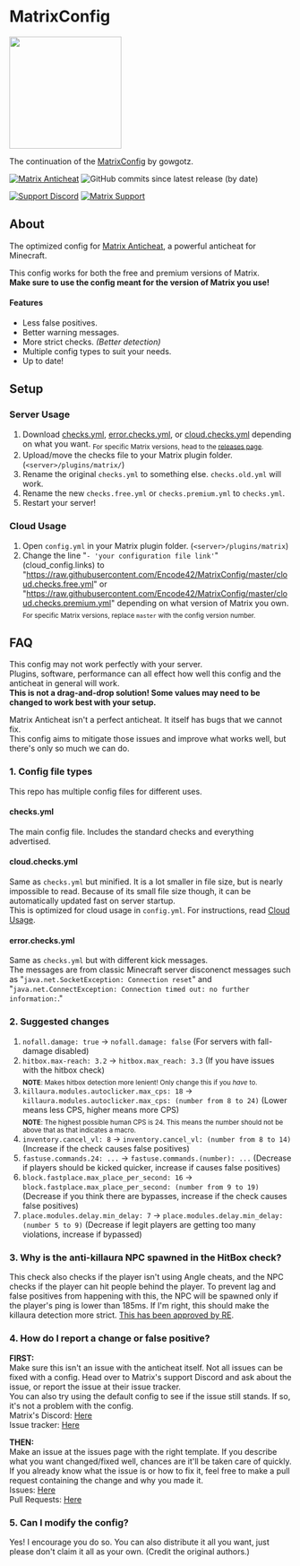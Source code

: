 # MatrixConfig
<img src="https://repository-images.githubusercontent.com/282035636/0858ae80-d4ff-11ea-87bb-052579b5239c" width="200px">  

The continuation of the [MatrixConfig](https://git.disroot.org/lampenit/MatrixConfig) by gowgotz.

[![Matrix Anticheat](https://img.shields.io/badge/Plugin-Matrix%20Anticheat-%237009ac?style=flat-square)](https://www.mc-market.org/resources/13999)
![GitHub commits since latest release (by date)](https://img.shields.io/github/commits-since/Encode42/MatrixConfig/latest/master?label=Commits%20since%20release&style=flat-square)

[![Support Discord](https://img.shields.io/discord/707330384328654869?color=7289DA&label=Support&style=flat-square)](https://discord.gg/rjSkFyj)
[![Matrix Support](https://img.shields.io/discord/392904793758367745?color=7289DA&label=Matrix%20Support&style=flat-square)](https://discord.gg/rGhYma6)

## About
The optimized config for [Matrix Anticheat](https://www.mc-market.org/resources/13999/), a powerful anticheat for Minecraft.  

This config works for both the free and premium versions of Matrix.  
**Make sure to use the config meant for the version of Matrix you use!**  

#### Features
- Less false positives.
- Better warning messages.
- More strict checks. *(Better detection)*
- Multiple config types to suit your needs.
- Up to date!

## Setup
### Server Usage
1. Download [checks.yml](https://raw.githubusercontent.com/Encode42/MatrixConfig/master/checks.yml), [error.checks.yml](https://raw.githubusercontent.com/Encode42/MatrixConfig/master/error.checks.yml), or [cloud.checks.yml](https://raw.githubusercontent.com/Encode42/MatrixConfig/master/cloud.checks.yml) depending on what you want.
<sub>For specific Matrix versions, head to the [releases page](https://github.com/Encode42/MatrixConfig/releases).</sub>
2. Upload/move the checks file to your Matrix plugin folder. (`<server>/plugins/matrix/`)
3. Rename the original `checks.yml` to something else. `checks.old.yml` will work.
4. Rename the new `checks.free.yml` or `checks.premium.yml` to `checks.yml`.
5. Restart your server!

### Cloud Usage
1. Open `config.yml` in your Matrix plugin folder. (`<server>/plugins/matrix`)
2. Change the line "`- 'your configuration file link'`" (cloud_config.links) to "https://raw.githubusercontent.com/Encode42/MatrixConfig/master/cloud.checks.free.yml" or "https://raw.githubusercontent.com/Encode42/MatrixConfig/master/cloud.checks.premium.yml" depending on what version of Matrix you own.  
<sub>For specific Matrix versions, replace `master` with the config version number.

## FAQ
This config may not work perfectly with your server.  
Plugins, software, performance can all effect how well this config and the anticheat in general will work.  
**This is not a drag-and-drop solution! Some values may need to be changed to work best with your setup.**  

Matrix Anticheat isn't a perfect anticheat. It itself has bugs that we cannot fix.  
This config aims to mitigate those issues and improve what works well, but there's only so much we can do.

### 1. Config file types
This repo has multiple config files for different uses.

#### checks.yml
The main config file. Includes the standard checks and everything advertised.

#### cloud.checks.yml
Same as `checks.yml` but minified. It is a lot smaller in file size, but is nearly impossible to read. 
Because of its small file size though, it can be automatically updated fast on server startup.   
This is optimized for cloud usage in `config.yml`. For instructions, read [Cloud Usage](https://github.com/Encode42/MatrixConfig#cloud-usage).

#### error.checks.yml
Same as `checks.yml` but with different kick messages.  
The messages are from classic Minecraft server disconenct messages such as "`java.net.SocketException: Connection reset`" and "`java.net.ConnectException: Connection timed out: no further information:`."

### 2. Suggested changes
1. `nofall.damage: true` -> `nofall.damage: false` (For servers with fall-damage disabled)
2. `hitbox.max-reach: 3.2` -> `hitbox.max_reach: 3.3` (If you have issues with the hitbox check)  
<sub>**NOTE**: Makes hitbox detection more lenient! Only change this if you *have* to.</sub>
3. `killaura.modules.autoclicker.max_cps: 18` -> `killaura.modules.autoclicker.max_cps: (number from 8 to 24)` (Lower means less CPS, higher means more CPS)  
<sub>**NOTE**: The highest possible human CPS is 24. This means the number should not be above that as that indicates a macro.</sub>
4. `inventory.cancel_vl: 8` -> `inventory.cancel_vl: (number from 8 to 14)` (Increase if the check causes false positives)
5. `fastuse.commands.24: ...` -> `fastuse.commands.(number): ...` (Decrease if players should be kicked quicker, increase if causes false positives)
6. `block.fastplace.max_place_per_second: 16` -> `block.fastplace.max_place_per_second: (number from 9 to 19)` (Decrease if you think there are bypasses, increase if the check causes false positives)
7. `place.modules.delay.min_delay: 7` -> `place.modules.delay.min_delay: (number 5 to 9)` (Decrease if legit players are getting too many violations, increase if bypassed)

### 3. Why is the anti-killaura NPC spawned in the HitBox check?  
This check also checks if the player isn't using Angle cheats, and the NPC checks if the player can hit people behind the player. To prevent lag and false positives from happening with this, the NPC will be spawned only if the player's ping is lower than 185ms. If I'm right, this should make the killaura detection more strict. [This has been approved by RE](https://github.com/jiangdashao/Matrix-Issues/commit/988e130f60559105cea7ec384e49357864b9f5b4).

### 4. How do I report a change or false positive?
**FIRST:**  
Make sure this isn't an issue with the anticheat itself. Not all issues can be fixed with a config. Head over to Matrix's support Discord and ask about the issue, or report the issue at their issue tracker.  
You can also try using the default config to see if the issue still stands. If so, it's not a problem with the config.  
Matrix's Discord: [Here](https://discord.gg/wjheaRj)  
Issue tracker: [Here](https://github.com/jiangdashao/Matrix-Issues/issues)

**THEN:**  
Make an issue at the issues page with the right template. If you describe what you want changed/fixed well, chances are it'll be taken care of quickly. If you already know what the issue is or how to fix it, feel free to make a pull request containing the change and why you made it.  
Issues: [Here](https://github.com/Encode42/MatrixConfig/issues)  
Pull Requests: [Here](https://github.com/Encode42/MatrixConfig/pulls)  

### 5. Can I modify the config?
Yes! I encourage you do so. You can also distribute it all you want, just please don't claim it all as your own. (Credit the original authors.)
